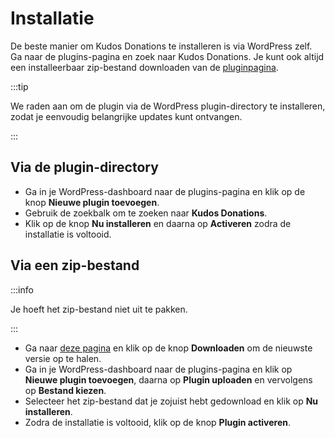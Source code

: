 # Installatie

De beste manier om Kudos Donations te installeren is via WordPress zelf. Ga naar de plugins-pagina en zoek naar Kudos Donations. Je kunt ook altijd een installeerbaar zip-bestand downloaden van de [pluginpagina](https://wordpress.org/plugins/kudos-donations/).

:::tip

We raden aan om de plugin via de WordPress plugin-directory te installeren, zodat je eenvoudig belangrijke updates kunt ontvangen.

:::

## Via de plugin-directory
- Ga in je WordPress-dashboard naar de plugins-pagina en klik op de knop **Nieuwe plugin toevoegen**.
- Gebruik de zoekbalk om te zoeken naar **Kudos Donations**.
- Klik op de knop **Nu installeren** en daarna op **Activeren** zodra de installatie is voltooid.

## Via een zip-bestand

:::info

Je hoeft het zip-bestand niet uit te pakken.

:::

- Ga naar [deze pagina](https://wordpress.org/plugins/kudos-donations/) en klik op de knop **Downloaden** om de nieuwste versie op te halen.
- Ga in je WordPress-dashboard naar de plugins-pagina en klik op **Nieuwe plugin toevoegen**, daarna op **Plugin uploaden** en vervolgens op **Bestand kiezen**.
- Selecteer het zip-bestand dat je zojuist hebt gedownload en klik op **Nu installeren**.
- Zodra de installatie is voltooid, klik op de knop **Plugin activeren**.
